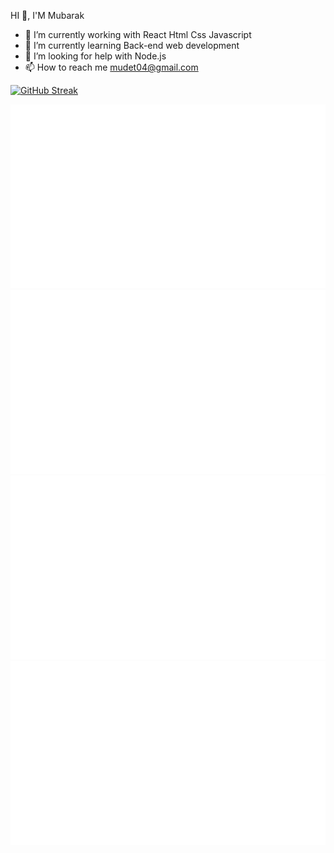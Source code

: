    HI 👋, I'M Mubarak
- 🔭 I’m currently working with React Html Css Javascript
- 🌱 I’m currently learning Back-end web development
- 🤔 I’m looking for help with Node.js
- 📫 How to reach me mudet04@gmail.com


[![GitHub Streak](https://streak-stats.demolab.com/?user=blackingg)](https://git.io/streak-stats)

![](https://raw.githubusercontent.com/blackingg/newly-created/master/generated/overview.svg#gh-dark-mode-only)![](https://raw.githubusercontent.com/blackingg/newly-created/master/generated/overview.svg#gh-light-mode-only)            ![](https://raw.githubusercontent.com/blackingg/newly-created/master/generated/languages.svg#gh-dark-mode-only)![](https://raw.githubusercontent.com/blackingg/newly-created/master/generated/languages.svg#gh-light-mode-only)
